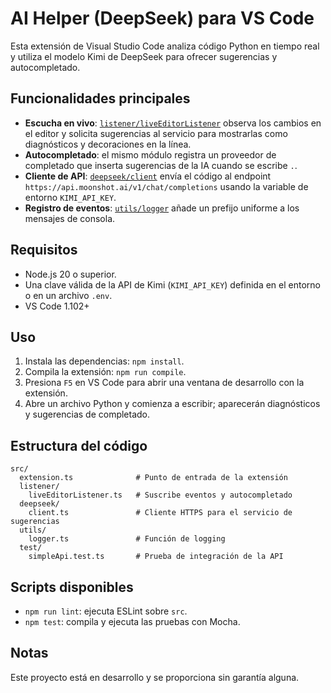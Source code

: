 # AI Helper (DeepSeek) para VS Code

Esta extensión de Visual Studio Code analiza código Python en tiempo real y utiliza el modelo Kimi de DeepSeek para ofrecer sugerencias y autocompletado.

## Funcionalidades principales

- **Escucha en vivo**: [`listener/liveEditorListener`](src/listener/liveEditorListener.ts) observa los cambios en el editor y solicita sugerencias al servicio para mostrarlas como diagnósticos y decoraciones en la línea.
- **Autocompletado**: el mismo módulo registra un proveedor de completado que inserta sugerencias de la IA cuando se escribe `.`.
- **Cliente de API**: [`deepseek/client`](src/deepseek/client.ts) envía el código al endpoint `https://api.moonshot.ai/v1/chat/completions` usando la variable de entorno `KIMI_API_KEY`.
- **Registro de eventos**: [`utils/logger`](src/utils/logger.ts) añade un prefijo uniforme a los mensajes de consola.

## Requisitos

- Node.js 20 o superior.
- Una clave válida de la API de Kimi (`KIMI_API_KEY`) definida en el entorno o en un archivo `.env`.
- VS Code 1.102+

## Uso

1. Instala las dependencias: `npm install`.
2. Compila la extensión: `npm run compile`.
3. Presiona `F5` en VS Code para abrir una ventana de desarrollo con la extensión.
4. Abre un archivo Python y comienza a escribir; aparecerán diagnósticos y sugerencias de completado.

## Estructura del código

```
src/
  extension.ts              # Punto de entrada de la extensión
  listener/
    liveEditorListener.ts   # Suscribe eventos y autocompletado
  deepseek/
    client.ts               # Cliente HTTPS para el servicio de sugerencias
  utils/
    logger.ts               # Función de logging
  test/
    simpleApi.test.ts       # Prueba de integración de la API
```

## Scripts disponibles

- `npm run lint`: ejecuta ESLint sobre `src`.
- `npm test`: compila y ejecuta las pruebas con Mocha.

## Notas

Este proyecto está en desarrollo y se proporciona sin garantía alguna.
